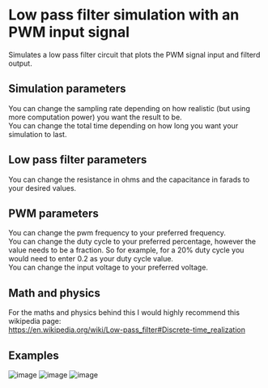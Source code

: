 # Low pass filter simulation with an PWM input signal
Simulates a low pass filter circuit that plots the PWM signal input and filterd output.

## Simulation parameters
You can change the sampling rate depending on how realistic (but using more computation power) you want the result to be.\
You can change the total time depending on how long you want your simulation to last.

## Low pass filter parameters
You can change the resistance in ohms and the capacitance in farads to your desired values.

## PWM parameters
You can change the pwm frequency to your preferred frequency.\
You can change the duty cycle to your preferred percentage, however the value needs to be a fraction. So for example, for a 20% duty cycle you would need to enter 0.2 as your duty cycle value.\
You can change the input voltage to your preferred voltage.

## Math and physics 
For the maths and physics behind this I would highly recommend this wikipedia page:\
https://en.wikipedia.org/wiki/Low-pass_filter#Discrete-time_realization 

## Examples
![image](https://github.com/user-attachments/assets/667a0c22-344b-4ed9-b493-58f72e03f3ef)
![image](https://github.com/user-attachments/assets/2c1a9431-c7cf-4d5d-b93f-5555e87e12aa)
![image](https://github.com/user-attachments/assets/f539d88b-66a0-4020-aee3-ddc9271e3421)


